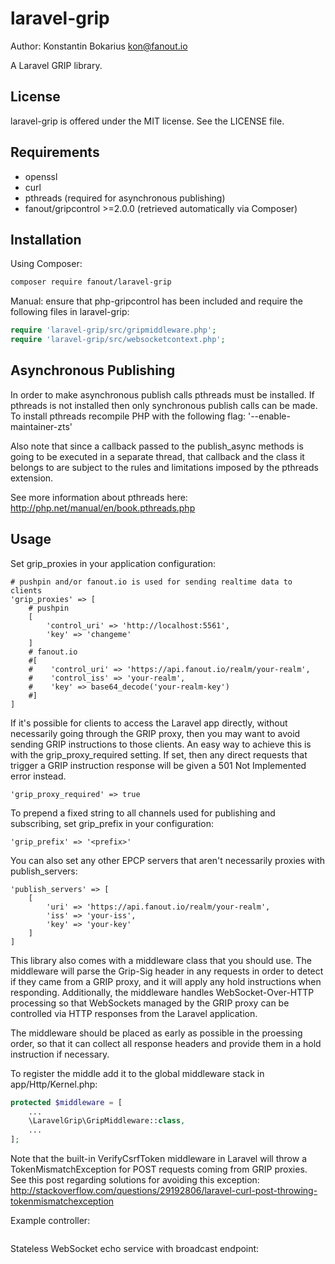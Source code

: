 laravel-grip
================

Author: Konstantin Bokarius <kon@fanout.io>

A Laravel GRIP library.

License
-------

laravel-grip is offered under the MIT license. See the LICENSE file.

Requirements
------------

* openssl
* curl
* pthreads (required for asynchronous publishing)
* fanout/gripcontrol >=2.0.0 (retrieved automatically via Composer)

Installation
------------

Using Composer:

```sh
composer require fanout/laravel-grip
```

Manual: ensure that php-gripcontrol has been included and require the following files in laravel-grip:

```PHP
require 'laravel-grip/src/gripmiddleware.php';
require 'laravel-grip/src/websocketcontext.php';
```

Asynchronous Publishing
-----------------------

In order to make asynchronous publish calls pthreads must be installed. If pthreads is not installed then only synchronous publish calls can be made. To install pthreads recompile PHP with the following flag: '--enable-maintainer-zts'

Also note that since a callback passed to the publish_async methods is going to be executed in a separate thread, that callback and the class it belongs to are subject to the rules and limitations imposed by the pthreads extension.

See more information about pthreads here: http://php.net/manual/en/book.pthreads.php

Usage
-----

Set grip_proxies in your application configuration:

```
# pushpin and/or fanout.io is used for sending realtime data to clients
'grip_proxies' => [
    # pushpin
    [
        'control_uri' => 'http://localhost:5561',
        'key' => 'changeme'
    ]
    # fanout.io
    #[
    #    'control_uri' => 'https://api.fanout.io/realm/your-realm',
    #    'control_iss' => 'your-realm',
    #    'key' => base64_decode('your-realm-key')
    #]
]
```

If it's possible for clients to access the Laravel app directly, without necessarily going through the GRIP proxy, then you may want to avoid sending GRIP instructions to those clients. An easy way to achieve this is with the grip_proxy_required setting. If set, then any direct requests that trigger a GRIP instruction response will be given a 501 Not Implemented error instead.

```
'grip_proxy_required' => true
```

To prepend a fixed string to all channels used for publishing and subscribing, set grip_prefix in your configuration:

```
'grip_prefix' => '<prefix>'
```

You can also set any other EPCP servers that aren't necessarily proxies with publish_servers:

```
'publish_servers' => [
    [
        'uri' => 'https://api.fanout.io/realm/your-realm',
        'iss' => 'your-iss',
        'key' => 'your-key'
    ]
]
```

This library also comes with a middleware class that you should use. The middleware will parse the Grip-Sig header in any requests in order to detect if they came from a GRIP proxy, and it will apply any hold instructions when responding. Additionally, the middleware handles WebSocket-Over-HTTP processing so that WebSockets managed by the GRIP proxy can be controlled via HTTP responses from the Laravel application.

The middleware should be placed as early as possible in the proessing order, so that it can collect all response headers and provide them in a hold instruction if necessary.

To register the middle add it to the global middleware stack in app/Http/Kernel.php:

```php
protected $middleware = [
    ...
    \LaravelGrip\GripMiddleware::class,
    ...
];
```

Note that the built-in VerifyCsrfToken middleware in Laravel will throw a TokenMismatchException for POST requests coming from GRIP proxies. See this post regarding solutions for avoiding this exception: <http://stackoverflow.com/questions/29192806/laravel-curl-post-throwing-tokenmismatchexception>

Example controller:

```php
```

Stateless WebSocket echo service with broadcast endpoint:

```php
```
